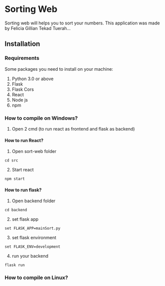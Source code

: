 # Sorting Web
Sorting web will helps you to sort your numbers. This application was made by Felicia Gillian Tekad Tuerah...

## Installation
### Requirements
Some packages you need to install on your machine:
1. Python 3.0 or above
2. Flask 
3. Flask Cors
4. React
5. Node js
6. npm

### How to compile on Windows?
1. Open 2 cmd (to run react as frontend and flask as backend)
#### How to run React?
1. Open sort-web folder
```
cd src
```
2. Start react
```
npm start
```
#### How to run flask?
1. Open backend folder
```
cd backend
```
2. set flask app
```
set FLASK_APP=mainSort.py
```
3. set flask environment
```
set FLASK_ENV=development
```
4. run your backend
```
flask run
```

### How to compile on Linux?
